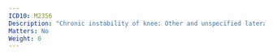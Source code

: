 ```yaml
---
ICD10: M2356
Description: "Chronic instability of knee: Other and unspecified lateral meniscus"
Matters: No
Weight: 0
---
```

